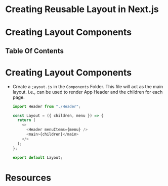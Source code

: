 # Creating Reusable Layout in Next.js

# Creating Layout Components

## Table Of Contents

# Creating Layout Components

- Create a `;ayout.js` in the `Components` Folder. This file will act as the main layout. i.e., can be used to render App Header and the children for each page.

  ```js
  import Header from "./Header";

  const Layout = ({ children, menu }) => {
    return (
      <>
        <Header menuItems={menu} />
        <main>{children}</main>
      </>
    );
  };

  export default Layout;
  ```

# Resources
